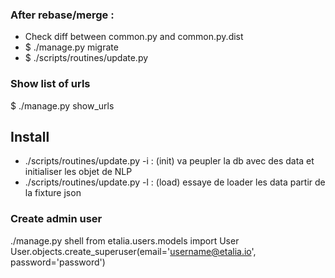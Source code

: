 ### After rebase/merge :

* Check diff between common.py and common.py.dist
* $ ./manage.py migrate
* $ ./scripts/routines/update.py

### Show list of urls

$ ./manage.py show_urls

## Install

* ./scripts/routines/update.py -i : (init) va peupler la db avec des data et initialiser les objet de NLP
* ./scripts/routines/update.py -l : (load) essaye de loader les data partir de la fixture json


### Create admin user
./manage.py shell
from etalia.users.models import User
User.objects.create_superuser(email='username@etalia.io', password='password')
